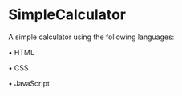 # SimpleCalculator

A simple calculator using the following languages:

• HTML

• CSS

• JavaScript
